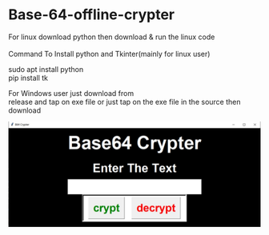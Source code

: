# Base-64-offline-crypter

For linux download python then download & run the linux code <br>
<br>Command To Install python and Tkinter(mainly for linux user)<br>

sudo apt install python <br>
pip install tk

For Windows user just download from  
 release and tap on exe file or just tap on the exe file in the source then download

![](Screenshot.jpg)
